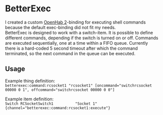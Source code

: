 # BetterExec
I created a custom  [OpenHab 2](https://github.com/openhab)-binding for executing shell commands because the default exec-binding did not fit my needs. \
BetterExec is designed to work with a switch-item. 
It is possible to define different commands, depending if the switch is turned on or off. Commands are executed sequentially, one at a time within a FIFO queue. Currently there is a hard-coded 5 second timeout after which the command terminated, so the next command in the queue can be executed. 

## Usage
Example thing definition:\
`betterexec:command:rcsocket1 "rcsocket1" [oncommand="switchrcsocket 00000 0 1", offcommand="switchrcsocket 00000 0 0"]`

Example item definition:\
`Switch RCSocketSwitch1          "Socket 1"           {channel="betterexec:command:rcsocket1:execute"}`


